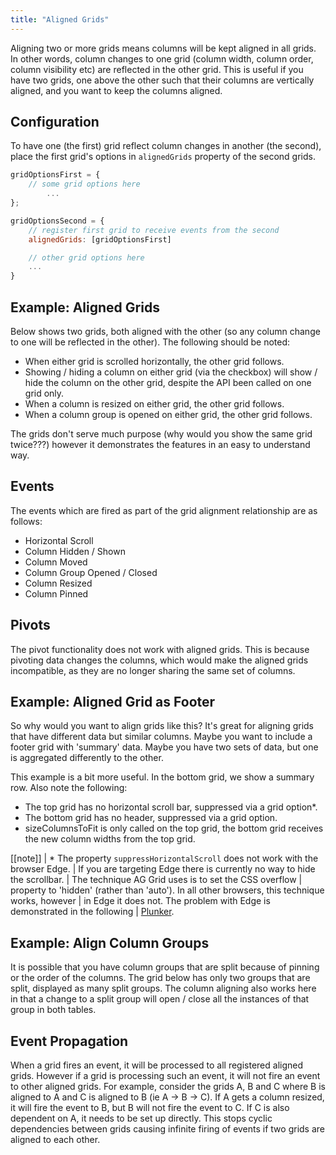 ```yaml
---
title: "Aligned Grids"
---
```


Aligning two or more grids means columns will be kept aligned in all grids. In other words, column changes to one grid (column width, column order, column visibility etc) are reflected in the other grid. This is useful if you have two grids, one above the other such that their columns are vertically aligned, and you want to keep the columns aligned.

## Configuration

To have one (the first) grid reflect column changes in another (the second), place the first grid's options in `alignedGrids` property of the second grids.

```js
gridOptionsFirst = {
    // some grid options here
        ...
};

gridOptionsSecond = {
    // register first grid to receive events from the second
    alignedGrids: [gridOptionsFirst]

    // other grid options here
    ...
}
```

## Example: Aligned Grids

Below shows two grids, both aligned with the other (so any column change to one will be reflected in the other). The following should be noted:

- When either grid is scrolled horizontally, the other grid follows.
- Showing / hiding a column on either grid (via the checkbox) will show / hide the column on the other grid, despite the API been called on one grid only.
- When a column is resized on either grid, the other grid follows.
- When a column group is opened on either grid, the other grid follows.

The grids don't serve much purpose (why would you show the same grid twice???) however it demonstrates the features in an easy to understand way.

<grid-example title='Aligned Grids' name='aligned-grids' type='multi'></grid-example>

## Events

The events which are fired as part of the grid alignment relationship are as follows:

- Horizontal Scroll
- Column Hidden / Shown
- Column Moved
- Column Group Opened / Closed
- Column Resized
- Column Pinned

## Pivots

The pivot functionality does not work with aligned grids. This is because pivoting data changes the columns, which would make the aligned grids incompatible, as they are no longer sharing the same set of columns.

## Example: Aligned Grid as Footer

So why would you want to align grids like this? It's great for aligning grids that have different data but similar columns. Maybe you want to include a footer grid with 'summary' data. Maybe you have two sets of data, but one is aggregated differently to the other.

This example is a bit more useful. In the bottom grid, we show a summary row. Also note the following:

- The top grid has no horizontal scroll bar, suppressed via a grid option*.
- The bottom grid has no header, suppressed via a grid option.
- sizeColumnsToFit is only called on the top grid, the bottom grid receives the new column widths from the top grid.

<grid-example title='Aligned Grid as Footer' name='aligned-floating-footer' type='multi'></grid-example>

[[note]]
| * The property `suppressHorizontalScroll` does not work with the browser Edge.
| If you are targeting Edge there is currently no way to hide the scrollbar.
| The technique AG Grid uses is to set the CSS overflow
| property to 'hidden' (rather than 'auto'). In all other browsers, this technique works, however
| in Edge it does not. The problem with Edge is demonstrated in the following
| [Plunker](https://plnkr.co/edit/MHgT6Rrp9LpOu7jddzVr?p=preview).

## Example: Align Column Groups

It is possible that you have column groups that are split because of pinning or the order of the columns. The grid below has only two groups that are split, displayed as many split groups. The column aligning also works here in that a change to a split group will open / close all the instances of that group in both tables.

<grid-example title='Aligned Column Groups' name='aligned-column-groups' type='multi'></grid-example>

## Event Propagation

When a grid fires an event, it will be processed to all registered aligned grids. However if a grid is processing such an event, it will not fire an event to other aligned grids. For example, consider the grids A, B and C where B is aligned to A and C is aligned to B (ie A -> B -> C). If A gets a column resized, it will fire the event to B, but B will not fire the event to C. If C is also dependent on A, it needs to be set up directly. This stops cyclic dependencies between grids causing infinite firing of events if two grids are aligned to each other.

